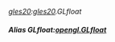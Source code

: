 _[gles20](../../modules/gles20/gles20-module.md):[gles20](../../modules/gles20/gles20-module.md).GLfloat_
##### Alias GLfloat:[opengl.GLfloat](../../modules/opengl/opengl-glfloat.md)
